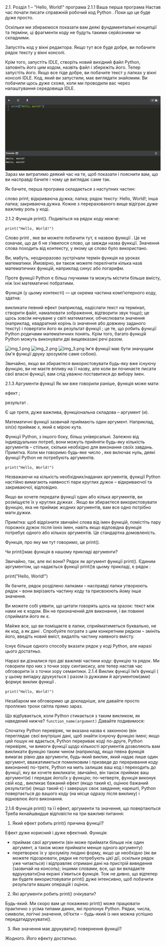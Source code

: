 
2.1. Розділ 1 – "Hello, World!" програма
2.1.1 Ваша перша програма
Настав час почати писати справжній робочий код Python . Поки що це буде дуже просто.

Оскільки ми збираємося показати вам деякі фундаментальні концепції та терміни, ці фрагменти коду не будуть такими серйозними чи складними.

Запустіть код у вікні редактора. Якщо тут все буде добре, ви побачите рядок тексту у вікні консолі.

Крім того, запустіть IDLE, створіть новий вихідний файл Python, заповніть його цим кодом, назвіть файл і збережіть його. Тепер запустіть його. Якщо все піде добре, ви побачите текст у лапках у вікні консолі IDLE. Код, який ви запустили, має виглядати знайомим. Ви побачили щось дуже схоже, коли ми проводили вас через налаштування середовища IDLE.

![img.png](img.png)
Зараз ми витратимо деякий час на те, щоб показати і пояснити вам, що ви насправді бачите і чому це виглядає саме так.

Як бачите, перша програма складається з наступних частин:

слово print;
відкриваюча дужка;
лапка;
рядок тексту: Hello, World!;
інша лапка;
закриваюча дужка.
Кожне з перерахованого вище відіграє дуже важливу роль у коді.

2.1.2 Функція print().
Подивіться на рядок коду нижче:

```print("Hello, World!")```

Слово print , яке ви можете побачити тут, є назвою функції . Це не означає, що де б не з’явилося слово, це завжди назва функції. Значення слова походить від контексту, у якому це слово було використано.

Ви, мабуть, неодноразово зустрічали термін функція на уроках математики. Ймовірно, ви також можете перелічити кілька назв математичних функцій, наприклад синус або логарифм.

Проте функції Python є більш гнучкими та можуть містити більше вмісту, ніж їхні математичні побратими.

Функція (у цьому контексті) — це окрема частина комп’ютерного коду, здатна:

викликати певний ефект (наприклад, надіслати текст на термінал, створити файл, намалювати зображення, відтворити звук тощо); це щось зовсім нечуване у світі математики;
обчислювати значення (наприклад, квадратний корінь із значення або довжину заданого тексту) і повертати його як результат функції ; це те, що робить функції Python родичами математичних понять.
Крім того, багато функцій Python можуть виконувати дві вищевказані речі разом.

![img_1.png](img_1.png)
![img_2.png](img_2.png)
![img_3.png](img_3.png)
Ім'я функції має бути значущим (ім'я функції друку зрозуміле саме собою).

Звичайно, якщо ви збираєтеся використовувати будь-яку вже існуючу функцію, ви не маєте впливу на її назву, але коли ви починаєте писати свої власні функції, вам слід уважно поставитися до вибору імен.

2.1.3 Аргументи функції
Як ми вже говорили раніше, функція може мати:

ефект ;

результат .

Є ще третя, дуже важлива, функціональна складова – аргумент (и).

Математичні функції зазвичай приймають один аргумент. Наприклад, sin(x) приймає x, який є мірою кута.

Функції Python, з іншого боку, більш універсальні. Залежно від індивідуальних потреб, вони можуть прийняти будь-яку кількість аргументів – стільки, скільки необхідно для виконання своїх завдань. Примітка. Коли ми говоримо будь-яке число , яке включає нуль, деякі функції Python не потребують аргументів.

```print("Hello, World!")```

Незважаючи на кількість необхідних/наданих аргументів, функції Python настійно вимагають наявності пари круглих дужок – відкриваючої та закриваючої, відповідно.

Якщо ви хочете передати функції один або кілька аргументів, ви розміщуєте їх у круглих дужках . Якщо ви збираєтеся використовувати функцію, яка не приймає жодних аргументів, вам все одно потрібно мати дужки.

Примітка: щоб відрізнити звичайні слова від імен функцій, помістіть пару порожніх дужок після їхніх імен, навіть якщо відповідна функція потребує одного або кількох аргументів. Це стандартна домовленість.

Функція, про яку ми тут говоримо, це print().

Чи print()має функція в нашому прикладі аргументи?

Звичайно, так, але які вони?
Рядок як аргумент функції print().
Єдиним аргументом, що надається функції print()в цьому прикладі, є рядок :

print("Hello, World!")

Як бачите, рядок розділено лапками – насправді лапки утворюють рядок – вони вирізають частину коду та присвоюють йому інше значення.

Ви можете собі уявити, що цитати говорять щось на зразок: текст між нами не є кодом. Він не призначений для виконання, і ви повинні сприймати його як є.

Майже все, що ви поміщаєте в лапки, сприйматиметься буквально, не як код, а як дані . Спробуйте пограти з цим конкретним рядком – змініть його, введіть новий вміст, видаліть частину наявного вмісту.

Існує більше одного способу вказати рядок у коді Python, але наразі цього достатньо.

Наразі ви дізналися про дві важливі частини коду: функцію та рядок. Ми говорили про них з точки зору синтаксису, але тепер настав час обговорити їх з точки зору семантики.
2.1.4 Виклик функції
Ім’я функції ( у цьому випадку друкується ) разом із дужками й аргументом(ами) формує виклик функції .


```print("Hello, World!")```
 
Незабаром ми обговоримо це докладніше, але давайте просто проллємо трохи світла прямо зараз.

Що відбувається, коли Python стикається з таким викликом, як наведений нижче?
```function_name(argument)```
Давайте подивимося:

Спочатку Python перевіряє, чи вказана назва є законною (він переглядає свої внутрішні дані, щоб знайти існуючу функцію імені; якщо цей пошук не вдається, Python перериває код)
по-друге, Python перевіряє, чи вимоги функції щодо кількості аргументів дозволяють вам викликати функцію таким чином (наприклад, якщо певна функція вимагає рівно два аргументи, будь-який виклик, який надає лише один аргумент, вважатиметься помилковим і призведе до переривання коду виконання)
по-третє, Python на мить залишає ваш код і переходить до функції, яку ви хочете викликати; звичайно, він також приймає ваш аргумент(и) і передає його/їх у функцію;
по-четверте, функція виконує свій код , викликає бажаний ефект (якщо такий є), оцінює бажаний результат(и) (якщо такий є) і завершує своє завдання;
нарешті, Python повертається до вашого коду (на місце одразу після виклику) і відновлює його виконання.


2.1.6 Функція print() та її ефект, аргументи та значення, що повертаються
Треба якнайшвидше відповісти на три важливі питання:

1. Який ефект робить print() причина функції?

Ефект дуже корисний і дуже ефектний. Функція:

- приймає свої аргументи (він може приймати більше ніж один аргумент, а також може приймати менше одного аргументу)
- перетворює їх у зрозумілу людині форму, якщо це необхідно (як ви можете підозрювати, рядки не потребують цієї дії, оскільки рядок уже читається)
і відправляє отримані дані на пристрій виведення (зазвичай на консоль); іншими словами, все, що ви вкладаєте вдрукувати()на екрані з’явиться функція.
Тож не дивно, що відтепер ви будете використовувати print() дуже інтенсивно, щоб побачити результати ваших операцій і оцінок.

2. Які аргументи робить print() очікувати?

Будь-який. Ми скоро вам це покажемо print() може працювати практично з усіма типами даних, які пропонує Python. Рядки, числа, символи, логічні значення, об’єкти ‒ будь-який із них можна успішно передатидрукувати().

3. Яке значення має друкувати() повернення функції?

Жодного. Його ефекту достатньо.

